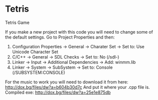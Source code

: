 # Tetris
Tetris Game

If you make a new project with this code you will need to change some of the default settings.
Go to Project Properties and then:

1. Configuration Properties -> General -> Charater Set -> Set to: Use Unicode Character Set 
2. C/C++ -> General -> SDL Checks -> Set to: No (/sdl-)
3. Linker -> Input -> Additional Dependencies -> Add: winmm.lib
4. Linker -> System -> SubSystem -> Set to: Console (/SUBSYSTEM:CONSOLE)

For the music to work you will need to download it from here: http://dox.bg/files/dw?a=b604b30d7c
And put it where your .cpp file is.
 Compiled exe: http://dox.bg/files/dw?a=25e1e875db

